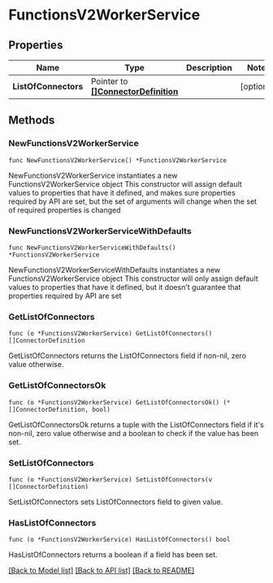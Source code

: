 # FunctionsV2WorkerService

## Properties

Name | Type | Description | Notes
------------ | ------------- | ------------- | -------------
**ListOfConnectors** | Pointer to [**[]ConnectorDefinition**](ConnectorDefinition.md) |  | [optional] 

## Methods

### NewFunctionsV2WorkerService

`func NewFunctionsV2WorkerService() *FunctionsV2WorkerService`

NewFunctionsV2WorkerService instantiates a new FunctionsV2WorkerService object
This constructor will assign default values to properties that have it defined,
and makes sure properties required by API are set, but the set of arguments
will change when the set of required properties is changed

### NewFunctionsV2WorkerServiceWithDefaults

`func NewFunctionsV2WorkerServiceWithDefaults() *FunctionsV2WorkerService`

NewFunctionsV2WorkerServiceWithDefaults instantiates a new FunctionsV2WorkerService object
This constructor will only assign default values to properties that have it defined,
but it doesn't guarantee that properties required by API are set

### GetListOfConnectors

`func (o *FunctionsV2WorkerService) GetListOfConnectors() []ConnectorDefinition`

GetListOfConnectors returns the ListOfConnectors field if non-nil, zero value otherwise.

### GetListOfConnectorsOk

`func (o *FunctionsV2WorkerService) GetListOfConnectorsOk() (*[]ConnectorDefinition, bool)`

GetListOfConnectorsOk returns a tuple with the ListOfConnectors field if it's non-nil, zero value otherwise
and a boolean to check if the value has been set.

### SetListOfConnectors

`func (o *FunctionsV2WorkerService) SetListOfConnectors(v []ConnectorDefinition)`

SetListOfConnectors sets ListOfConnectors field to given value.

### HasListOfConnectors

`func (o *FunctionsV2WorkerService) HasListOfConnectors() bool`

HasListOfConnectors returns a boolean if a field has been set.


[[Back to Model list]](../README.md#documentation-for-models) [[Back to API list]](../README.md#documentation-for-api-endpoints) [[Back to README]](../README.md)


